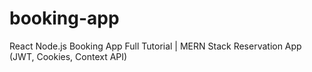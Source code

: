 # booking-app
React Node.js Booking App Full Tutorial | MERN Stack Reservation App (JWT, Cookies, Context API)
